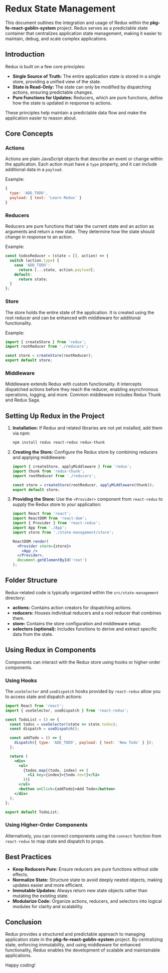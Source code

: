# Redux State Management

This document outlines the integration and usage of Redux within the **pkg-fe-react-goblin-system** project. Redux serves as a predictable state container that centralizes application state management, making it easier to maintain, debug, and scale complex applications.

## Introduction

Redux is built on a few core principles:

- **Single Source of Truth:** The entire application state is stored in a single store, providing a unified view of the state.
- **State is Read-Only:** The state can only be modified by dispatching actions, ensuring predictable changes.
- **Pure Functions for Updates:** Reducers, which are pure functions, define how the state is updated in response to actions.

These principles help maintain a predictable data flow and make the application easier to reason about.

## Core Concepts

### Actions
Actions are plain JavaScript objects that describe an event or change within the application. Each action must have a `type` property, and it can include additional data in a `payload`.

Example:
```javascript
{
  type: 'ADD_TODO',
  payload: { text: 'Learn Redux' }
}
```

### Reducers
Reducers are pure functions that take the current state and an action as arguments and return a new state. They determine how the state should change in response to an action.

Example:
```javascript
const todosReducer = (state = [], action) => {
  switch (action.type) {
    case 'ADD_TODO':
      return [...state, action.payload];
    default:
      return state;
  }
};
```

### Store
The store holds the entire state of the application. It is created using the root reducer and can be enhanced with middleware for additional functionality.

Example:
```javascript
import { createStore } from 'redux';
import rootReducer from './reducers';

const store = createStore(rootReducer);
export default store;
```

### Middleware
Middleware extends Redux with custom functionality. It intercepts dispatched actions before they reach the reducer, enabling asynchronous operations, logging, and more. Common middleware includes Redux Thunk and Redux Saga.

## Setting Up Redux in the Project

1. **Installation:**
   If Redux and related libraries are not yet installed, add them via npm:
   ```bash
   npm install redux react-redux redux-thunk
   ```

2. **Creating the Store:**
   Configure the Redux store by combining reducers and applying middleware:
   ```javascript
   import { createStore, applyMiddleware } from 'redux';
   import thunk from 'redux-thunk';
   import rootReducer from './reducers';

   const store = createStore(rootReducer, applyMiddleware(thunk));
   export default store;
   ```

3. **Providing the Store:**
   Use the `<Provider>` component from `react-redux` to supply the Redux store to your application:
   ```jsx
   import React from 'react';
   import ReactDOM from 'react-dom';
   import { Provider } from 'react-redux';
   import App from './App';
   import store from './state-management/store';

   ReactDOM.render(
     <Provider store={store}>
       <App />
     </Provider>,
     document.getElementById('root')
   );
   ```

## Folder Structure

Redux-related code is typically organized within the `src/state-management` directory:
- **actions:** Contains action creators for dispatching actions.
- **reducers:** Houses individual reducers and a root reducer that combines them.
- **store:** Contains the store configuration and middleware setup.
- **selectors (optional):** Includes functions to derive and extract specific data from the state.

## Using Redux in Components

Components can interact with the Redux store using hooks or higher-order components.

### Using Hooks
The `useSelector` and `useDispatch` hooks provided by `react-redux` allow you to access state and dispatch actions:

```jsx
import React from 'react';
import { useSelector, useDispatch } from 'react-redux';

const TodoList = () => {
  const todos = useSelector(state => state.todos);
  const dispatch = useDispatch();

  const addTodo = () => {
    dispatch({ type: 'ADD_TODO', payload: { text: 'New Todo' } });
  };

  return (
    <div>
      <ul>
        {todos.map((todo, index) => (
          <li key={index}>{todo.text}</li>
        ))}
      </ul>
      <button onClick={addTodo}>Add Todo</button>
    </div>
  );
};

export default TodoList;
```

### Using Higher-Order Components
Alternatively, you can connect components using the `connect` function from `react-redux` to map state and dispatch to props.

## Best Practices

- **Keep Reducers Pure:** Ensure reducers are pure functions without side effects.
- **Normalize State:** Structure state to avoid deeply nested objects, making updates easier and more efficient.
- **Immutable Updates:** Always return new state objects rather than mutating the existing state.
- **Modularize Code:** Organize actions, reducers, and selectors into logical modules for clarity and scalability.

## Conclusion

Redux provides a structured and predictable approach to managing application state in the **pkg-fe-react-goblin-system** project. By centralizing state, enforcing immutability, and using middleware for enhanced functionality, Redux enables the development of scalable and maintainable applications.

Happy coding!